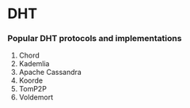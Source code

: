 # DHT

### **Popular DHT protocols and implementations** <a href="#cbe5" id="cbe5"></a>

1. Chord
2. Kademlia
3. Apache Cassandra
4. Koorde
5. TomP2P
6. Voldemort
